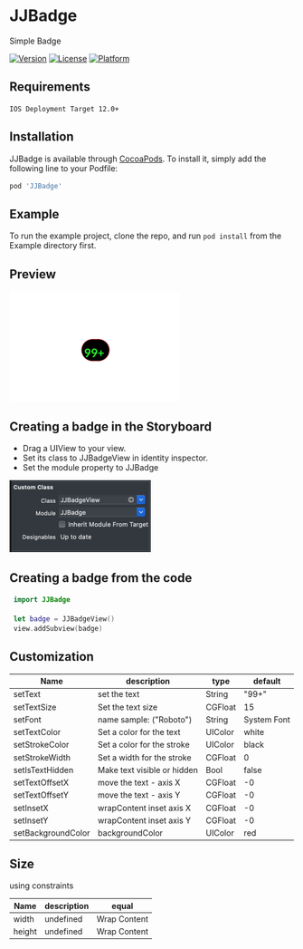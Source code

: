 # JJBadge

Simple Badge


[![Version](https://img.shields.io/cocoapods/v/JJBadge.svg?style=flat)](https://cocoapods.org/pods/JJBadge)
[![License](https://img.shields.io/cocoapods/l/JJBadge.svg?style=flat)](https://cocoapods.org/pods/JJBadge)
[![Platform](https://img.shields.io/cocoapods/p/JJBadge.svg?style=flat)](https://cocoapods.org/pods/JJBadge)


## Requirements
```
IOS Deployment Target 12.0+  
```
## Installation


JJBadge is available through [CocoaPods](https://cocoapods.org). To install
it, simply add the following line to your Podfile:

```ruby
pod 'JJBadge'
```

## Example

To run the example project, clone the repo, and run `pod install` from the Example directory first.


## Preview

<img src="assets/ios.jpg" width="300">

## Creating a badge in the Storyboard

* Drag a UIView to your view.
* Set its class to JJBadgeView in identity inspector.
* Set the module property to JJBadge 

<img src="assets/setup.jpg" width="250">

## Creating a badge from the code
```Swift
 import JJBadge

 let badge = JJBadgeView()
 view.addSubview(badge)
```


## Customization

| Name | description | type | default |
| --- | --- | --- | --- |
| setText | set the text | String | "99+" |
| setTextSize | Set the text size | CGFloat | 15 |
| setFont | name  sample: ("Roboto")  | String | System Font |
| setTextColor | Set a color for the text | UIColor | white |
| setStrokeColor | Set a color for the stroke | UIColor | black |
| setStrokeWidth | Set a width for the stroke | CGFloat | 0 |
| setIsTextHidden | Make text visible or hidden | Bool | false |
| setTextOffsetX | move the text - axis X | CGFloat | -0 |
| setTextOffsetY | move the text - axis Y  | CGFloat | -0 |
| setInsetX | wrapContent inset axis X | CGFloat | -0 |
| setInsetY | wrapContent inset axis Y  | CGFloat | -0 |
| setBackgroundColor | backgroundColor  | UIColor | red |


## Size 

using constraints

| Name | description | equal 
| --- | --- | --- |
| width | undefined  | Wrap Content |
| height | undefined | Wrap Content |
